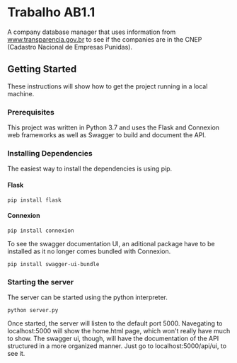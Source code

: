 # Trabalho AB1.1

A company database manager that uses information from www.transparencia.gov.br to see if the companies are in the CNEP (Cadastro Nacional de Empresas Punidas).

## Getting Started

These instructions will show how to get the project running in a local machine.

### Prerequisites

This project was written in Python 3.7 and uses the Flask and Connexion web frameworks as well as Swagger to build and document the API.

### Installing Dependencies

The easiest way to install the dependencies is using pip.

#### Flask

```
pip install flask
```

#### Connexion

```
pip install connexion
```

To see the swagger documentation UI, an aditional package have to be installed as it no longer comes bundled with Connexion.

```
pip install swagger-ui-bundle
```

### Starting the server

The server can be started using the python interpreter.

```
python server.py
```
Once started, the server will listen to the default port 5000. Navegating to localhost:5000 will show the home.html page, which won't really have much to show. The swagger ui, though, will have the documentation of the API structured in a more organized manner. Just go to localhost:5000/api/ui, to see it.
